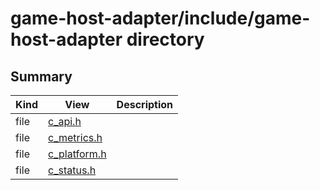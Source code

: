 # game-host-adapter/include/game-host-adapter directory



## Summary
| Kind | View | Description |
|------|------|-------------|
|file|[c_api.h](c__api_8h.xml.md#c__api_8h)||
|file|[c_metrics.h](c__metrics_8h.xml.md#c__metrics_8h)||
|file|[c_platform.h](c__platform_8h.xml.md#c__platform_8h)||
|file|[c_status.h](c__status_8h.xml.md#c__status_8h)||
